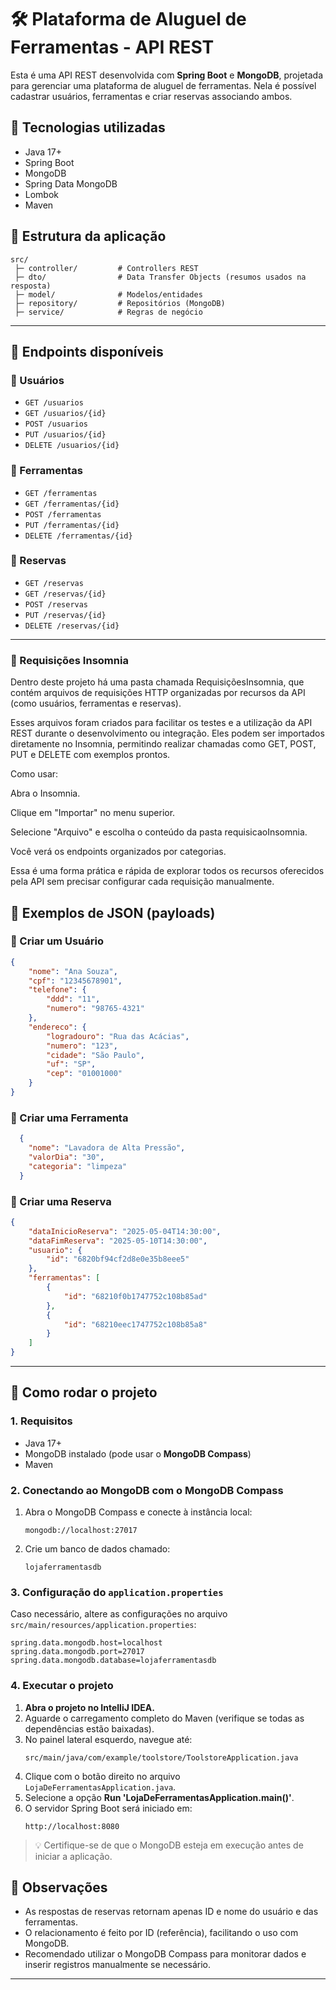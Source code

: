 # 🛠️ Plataforma de Aluguel de Ferramentas - API REST

Esta é uma API REST desenvolvida com **Spring Boot** e **MongoDB**, projetada para gerenciar uma plataforma de aluguel de ferramentas. Nela é possível cadastrar usuários, ferramentas e criar reservas associando ambos.

## 🚀 Tecnologias utilizadas

- Java 17+
- Spring Boot
- MongoDB
- Spring Data MongoDB
- Lombok
- Maven

## 📁 Estrutura da aplicação

```
src/
 ├─ controller/         # Controllers REST
 ├─ dto/                # Data Transfer Objects (resumos usados na resposta)
 ├─ model/              # Modelos/entidades
 ├─ repository/         # Repositórios (MongoDB)
 ├─ service/            # Regras de negócio
```

---

## 📌 Endpoints disponíveis

### 🔹 Usuários

- `GET /usuarios`
- `GET /usuarios/{id}`
- `POST /usuarios`
- `PUT /usuarios/{id}`
- `DELETE /usuarios/{id}`

### 🔹 Ferramentas

- `GET /ferramentas`
- `GET /ferramentas/{id}`
- `POST /ferramentas`
- `PUT /ferramentas/{id}`
- `DELETE /ferramentas/{id}`

### 🔹 Reservas

- `GET /reservas`
- `GET /reservas/{id}`
- `POST /reservas`
- `PUT /reservas/{id}`
- `DELETE /reservas/{id}`

---
### 📁 Requisições Insomnia
Dentro deste projeto há uma pasta chamada RequisiçõesInsomnia, que contém arquivos de requisições HTTP organizadas por recursos da API (como usuários, ferramentas e reservas).

Esses arquivos foram criados para facilitar os testes e a utilização da API REST durante o desenvolvimento ou integração. Eles podem ser importados diretamente no Insomnia, permitindo realizar chamadas como GET, POST, PUT e DELETE com exemplos prontos.

Como usar:

Abra o Insomnia.

Clique em "Importar" no menu superior.

Selecione "Arquivo" e escolha o conteúdo da pasta requisicaoInsomnia.

Você verá os endpoints organizados por categorias.

Essa é uma forma prática e rápida de explorar todos os recursos oferecidos pela API sem precisar configurar cada requisição manualmente.

## 📄 Exemplos de JSON (payloads)

### 🔸 Criar um Usuário

```json
{
	"nome": "Ana Souza",
	"cpf": "12345678901",
	"telefone": {
		"ddd": "11",
		"numero": "98765-4321"
	},
	"endereco": {
		"logradouro": "Rua das Acácias",
		"numero": "123",
		"cidade": "São Paulo",
		"uf": "SP",
		"cep": "01001000"
	}
}
```

### 🔸 Criar uma Ferramenta

```json
  {
    "nome": "Lavadora de Alta Pressão",
    "valorDia": "30",
    "categoria": "limpeza"
  }
```

### 🔸 Criar uma Reserva

```json
{
	"dataInicioReserva": "2025-05-04T14:30:00",
	"dataFimReserva": "2025-05-10T14:30:00",
	"usuario": {
		"id": "6820bf94cf2d8e0e35b8eee5"
	},
	"ferramentas": [
		{
			"id": "68210f0b1747752c108b85ad"
		},
		{
			"id": "68210eec1747752c108b85a8"
		}
	]
}
```

---

## 🧪 Como rodar o projeto

### 1. Requisitos

- Java 17+
- MongoDB instalado (pode usar o **MongoDB Compass**)
- Maven

### 2. Conectando ao MongoDB com o MongoDB Compass

1. Abra o MongoDB Compass e conecte à instância local:
   ```
   mongodb://localhost:27017
   ```
2. Crie um banco de dados chamado:
   ```
   lojaferramentasdb
   ```

### 3. Configuração do `application.properties`

Caso necessário, altere as configurações no arquivo `src/main/resources/application.properties`:

```properties
spring.data.mongodb.host=localhost
spring.data.mongodb.port=27017
spring.data.mongodb.database=lojaferramentasdb
```

### 4. Executar o projeto

1. **Abra o projeto no IntelliJ IDEA.**
2. Aguarde o carregamento completo do Maven (verifique se todas as dependências estão baixadas).
3. No painel lateral esquerdo, navegue até:
   ```
   src/main/java/com/example/toolstore/ToolstoreApplication.java
   ```
4. Clique com o botão direito no arquivo `LojaDeFerramentasApplication.java`.
5. Selecione a opção **Run 'LojaDeFerramentasApplication.main()'**.
6. O servidor Spring Boot será iniciado em:
   ```
   http://localhost:8080
   ```

> 💡 Certifique-se de que o MongoDB esteja em execução antes de iniciar a aplicação.


## 📝 Observações

- As respostas de reservas retornam apenas ID e nome do usuário e das ferramentas.
- O relacionamento é feito por ID (referência), facilitando o uso com MongoDB.
- Recomendado utilizar o MongoDB Compass para monitorar dados e inserir registros manualmente se necessário.

---

